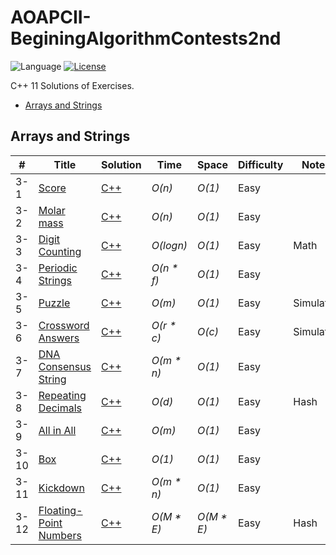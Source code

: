 # AOAPCII-BeginingAlgorithmContests2nd

![Language](https://img.shields.io/badge/language-C++%2011-orange.svg)
[![License](https://img.shields.io/badge/license-MIT-blue.svg)](https://github.com/kamyu104/AOAPCII-BeginingAlgorithmContests2nd/blob/master/LICENSE.md)

C++ 11 Solutions of Exercises.

* [Arrays and Strings](https://github.com/kamyu104/AOAPCII-BeginingAlgorithmContests2nd#arrays-and-strings)

## Arrays and Strings
| # | Title | Solution | Time | Space | Difficulty | Note |
|---| ----- | -------- | ---- | ----- | ---------- | ---- |
|3-1|[Score](http://uva.onlinejudge.org/index.php?option=com_onlinejudge&Itemid=8&page=show_problem&problem=4460)| [C++](./ch3/Exercises/UVa1585.cpp)| _O(n)_ | _O(1)_ | Easy | |
|3-2|[Molar mass](http://uva.onlinejudge.org/index.php?option=com_onlinejudge&Itemid=8&category=830&page=show_problem&problem=4461)| [C++](./ch3/Exercises/UVa1586.cpp)| _O(n)_ | _O(1)_ | Easy | |
|3-3|[Digit Counting](http://uva.onlinejudge.org/index.php?option=com_onlinejudge&Itemid=8&page=show_problem&problem=3666)| [C++](./ch3/Exercises/UVa1225.cpp)| _O(logn)_ | _O(1)_ | Easy | Math |
|3-4|[Periodic Strings](http://uva.onlinejudge.org/index.php?option=com_onlinejudge&Itemid=8&page=show_problem&problem=396)| [C++](./ch3/Exercises/UVa455.cpp)| _O(n * f)_ | _O(1)_ | Easy | |
|3-5|[Puzzle](http://uva.onlinejudge.org/index.php?option=com_onlinejudge&Itemid=8&page=show_problem&problem=163)| [C++](./ch3/Exercises/UVa227.cpp)| _O(m)_ | _O(1)_ | Easy | Simulate |
|3-6|[Crossword Answers](http://uva.onlinejudge.org/index.php?option=com_onlinejudge&Itemid=8&page=show_problem&problem=168)| [C++](./ch3/Exercises/UVa232.cpp)| _O(r * c)_ | _O(c)_ | Easy | Simulate |
|3-7|[DNA Consensus String](http://uva.onlinejudge.org/index.php?option=com_onlinejudge&Itemid=8&page=show_problem&problem=4114)| [C++](./ch3/Exercises/UVa1368.cpp)| _O(m * n)_ | _O(1)_ | Easy | |
|3-8|[Repeating Decimals](http://uva.onlinejudge.org/index.php?option=com_onlinejudge&Itemid=8&page=show_problem&problem=138)| [C++](./ch3/Exercises/UVa202.cpp)| _O(d)_ | _O(1)_ | Easy | Hash |
|3-9|[All in All](http://uva.onlinejudge.org/index.php?option=com_onlinejudge&Itemid=8&page=show_problem&problem=1281)| [C++](./ch3/Exercises/UVa10340.cpp)| _O(m)_ | _O(1)_ | Easy | |
|3-10|[Box](http://uva.onlinejudge.org/index.php?option=com_onlinejudge&Itemid=8&category=830&page=show_problem&problem=4462)| [C++](./ch3/Exercises/UVa1587.cpp)| _O(1)_ | _O(1)_ | Easy | |
|3-11|[Kickdown](http://uva.onlinejudge.org/index.php?option=com_onlinejudge&Itemid=8&category=830&page=show_problem&problem=4463)| [C++](./ch3/Exercises/UVa1588.cpp)| _O(m * n)_ | _O(1)_ | Easy | |
|3-12|[Floating-Point Numbers](http://uva.onlinejudge.org/index.php?option=com_onlinejudge&Itemid=8&category=830&page=show_problem&problem=2909)| [C++](./ch3/Exercises/UVa11809.cpp)| _O(M * E)_ | _O(M * E)_ | Easy | Hash |
